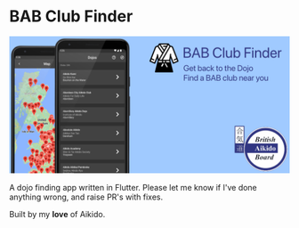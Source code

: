 # BAB Club Finder

![Banner image](feature-graphic.png)

A dojo finding app written in Flutter. Please let me know if I've done anything wrong, and raise PR's with fixes.

Built by my **love** of Aikido.

